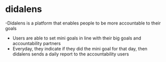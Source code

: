 # didalens
-Didalens is a platform that enables people to be more accountable to their goals
- Users are able to set mini goals in line with their big goals and accountability partners
- Everyday, they indicate if they did the mini goal for that day, then didalens sends a daily report to the accountability users
